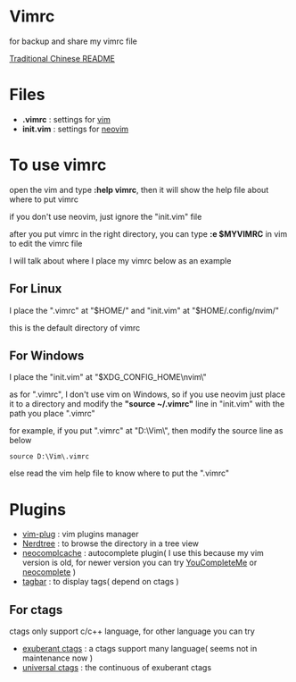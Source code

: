 # Vimrc
for backup and share my vimrc file

[Traditional Chinese README](README_zh-TW.md)
# Files
- **.vimrc**    : settings for [vim](https://github.com/vim/vim)
- **init.vim**  : settings for [neovim](https://github.com/neovim/neovim)
# To use vimrc
open the vim and type **:help vimrc**, then it will show the help file about where to put vimrc

if you don't use neovim, just ignore the "init.vim" file

after you put vimrc in the right directory, you can type **:e $MYVIMRC** in vim to edit the vimrc file

I will talk about where I place my vimrc below as an example
## For Linux
I place the ".vimrc" at "$HOME/" and "init.vim" at "$HOME/.config/nvim/"
  
this is the default directory of vimrc
## For Windows
I place the "init.vim" at "$XDG_CONFIG_HOME\nvim\\"
  
as for ".vimrc", I don't use vim on Windows, so if you use neovim just place it to a directory and modify the **"source ~/.vimrc"** line in "init.vim" with the path you place ".vimrc"
  
for example, if you put ".vimrc" at "D:\Vim\\", then modify the source line as below
```
source D:\Vim\.vimrc
```
  
else read the vim help file to know where to put the ".vimrc"
# Plugins
- [vim-plug](https://github.com/junegunn/vim-plug)              : vim plugins manager
- [Nerdtree](https://github.com/scrooloose/nerdtree)            : to browse the directory in a tree view
- [neocomplcache](https://github.com/shougo/neocomplcache.vim)  : autocomplete plugin( I use this because my vim version is old, for newer version you can try [YouCompleteMe](https://github.com/valloric/youcompleteme) or [neocomplete](https://github.com/shougo/neocomplete.vim) )
- [tagbar](https://github.com/majutsushi/tagbar)                : to display tags( depend on ctags )
## For ctags
ctags only support c/c++ language, for other language you can try
- [exuberant ctags](http://ctags.sourceforge.net/)            : a ctags support many language( seems not in maintenance now )
- [universal ctags](https://github.com/universal-ctags/ctags) : the continuous of exuberant ctags
